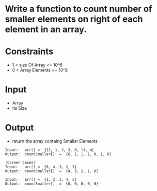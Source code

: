 # Write a function to count number of smaller elements on right of each element in an array. 

# Constraints
-  1 < size Of Array <= 10^6
-  0 < Array Elements <= 10^9

# Input
- Array
- Its Size

# Output
- return the array containg Smallar Elements

```
Input:   arr[] =  {12, 1, 2, 3, 0, 11, 4}
Output:  countSmaller[]  =  {6, 1, 1, 1, 0, 1, 0} 

(Corner Cases)
Input:   arr[] =  {5, 4, 3, 2, 1}
Output:  countSmaller[]  =  {4, 3, 2, 1, 0} 

Input:   arr[] =  {1, 2, 3, 4, 5}
Output:  countSmaller[]  =  {0, 0, 0, 0, 0}
```
